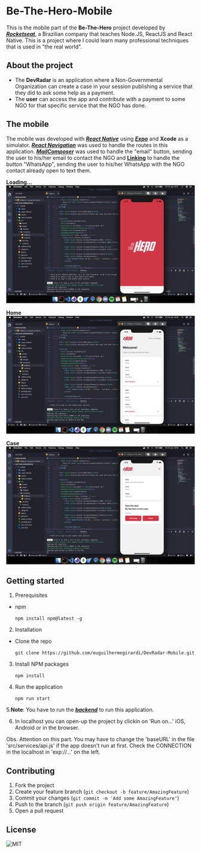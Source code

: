 # Be-The-Hero-Mobile

This is the mobile part of the **Be-The-Hero** project developed by [**_Rocketseat_**](https://rocketseat.com.br/), a Brazilian company that teaches Node.JS, ReactJS and React Native.
This is a project where I could learn many professional techniques that is used in "the real world".

## About the project

- The **DevRadar** is an application where a Non-Governmental Organization can create a case in your session publishing a service that they did to ask some help as a payment.
- The **user** can access the app and contribute with a payment to some NGO for that specific service that the NGO has done.

## The mobile

The mobile was developed with [**_React Native_**](https://reactnative.dev/) using [**_Expo_**](https://expo.io/) and **Xcode** as a simulator.
[**_React Navigation_**](https://reactnavigation.org/) was used to handle the routes in this application. [**_MailComposer_**](https://docs.expo.io/versions/latest/sdk/mail-composer/) was used to handle the "email" button, sending the user to his/her email to contact the NGO and [**Linking**](https://reactnative.dev/docs/linking) to handle the button "WhatsApp", sending the user to his/her WhatsApp with the NGO contact already open to text them. 

**Loading...**
![loading](.github/loading.png)

**Home**
![homepage](.github/home.png)

**Case**
![case](.github/case.png)

## Getting started

1.  Prerequisites

- npm

      npm install npm@latest -g

2. Installation

- Clone the repo

      git clone https://github.com/euguilhermegirardi/DevRadar-Mobile.git

3. Install NPM packages

       npm install

4. Run the application

       npm run start
    
5.**Note**: You have to run the [**_backend_**](https://github.com/euguilhermegirardi/Be-The-Hero-Backend) to run this application.


6. In localhost you can open-up the project by clickin on 'Run on...' iOS, Android or in the browser.

Obs. Attention on this part. You may have to change the 'baseURL' in the file 'src/services/api.js' if the app doesn't run at first.
Check the CONNECTION in the localhost in 'exp://...' on the left.

## Contributing

1.  Fork the project
2.  Create your feature branch (`git checkout -b feature/AmazingFeature`)
3.  Commit your changes (`git commit -m 'Add some AmazingFeature'`)
4.  Push to the branch (`git push origin feature/AmazingFeature`)
5.  Open a pull request

## License

![MIT](https://img.shields.io/badge/License-MIT-blue.svg)
